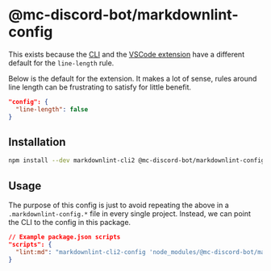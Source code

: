 # @mc-discord-bot/markdownlint-config

This exists because the [CLI](https://www.npmjs.com/package/markdownlint-cli2)
and the [VSCode extension](https://marketplace.visualstudio.com/items?itemName=DavidAnson.vscode-markdownlint)
have a different default for the `line-length` rule.

Below is the default for the extension.
It makes a lot of sense,
rules around line length can be frustrating to satisfy for little benefit.

```json
"config": {
  "line-length": false
}
```

## Installation

```sh
npm install --dev markdownlint-cli2 @mc-discord-bot/markdownlint-config
```

## Usage

The purpose of this config is just to avoid repeating the above in a
`.markdownlint-config.*` file in every single project.
Instead, we can point the CLI to the config in this package.

```json
// Example package.json scripts
"scripts": {
  "lint:md": "markdownlint-cli2-config 'node_modules/@mc-discord-bot/markdownlint-config/.markdownlint-cli2.jsonc' '**/*.md' '#node_modules'",
}
```
